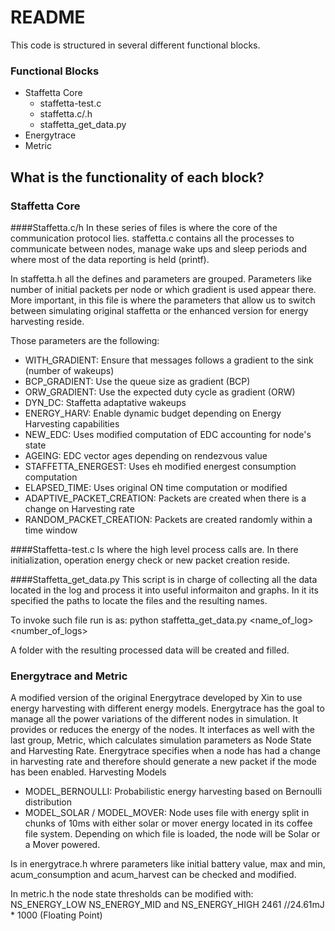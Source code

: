 # README #
This code is structured in several different functional blocks.

### Functional Blocks ###

* Staffetta Core
    * staffetta-test.c
    * staffetta.c/.h
    * staffetta_get_data.py
* Energytrace
* Metric

## What is the functionality of each block? ##

### Staffetta Core ###
####Staffetta.c/h
In these series of files is where the core of the communication protocol lies.
staffetta.c contains all the processes to communicate between nodes, manage wake ups and sleep periods
and where most of the data reporting is held (printf).

In staffetta.h all the defines and parameters are grouped. Parameters like number of initial packets
per node or which gradient is used appear there. More important, in this file is where the parameters
that allow us to switch between simulating original staffetta or the enhanced version for energy
harvesting reside.

Those parameters are the following:
* WITH_GRADIENT: Ensure that messages follows a gradient to the sink (number of wakeups)
* BCP_GRADIENT: Use the queue size as gradient (BCP)
* ORW_GRADIENT: Use the expected duty cycle as gradient (ORW)
* DYN_DC: Staffetta adaptative wakeups
* ENERGY_HARV: Enable dynamic budget depending on Energy Harvesting capabilities
* NEW_EDC: Uses modified computation of EDC accounting for node's state
* AGEING: EDC vector ages depending on rendezvous value
* STAFFETTA_ENERGEST: Uses eh modified energest consumption computation
* ELAPSED_TIME: Uses original ON time computation or modified
* ADAPTIVE_PACKET_CREATION: Packets are created when there is a change on Harvesting rate
* RANDOM_PACKET_CREATION: Packets are created randomly within a time window

####Staffetta-test.c
Is where the high level process calls are. In there initialization, operation energy
check or new packet creation reside.

####Staffetta_get_data.py
This script is in charge of collecting all the data located in the log and process it into useful informaiton
and graphs. In it its specified the paths to locate the files and the resulting names.

To invoke such file run is as: python staffetta_get_data.py <name_of_log> <number_of_logs>

A folder with the resulting processed data will be created and filled.

### Energytrace and Metric
A modified version of the original Energytrace developed by Xin to use energy harvesting with different energy models.
Energytrace has the goal to manage all the power variations of the different nodes in simulation. It provides or
reduces the energy of the nodes. It interfaces as well with the last group, Metric, which calculates simulation
parameters as Node State and Harvesting Rate.
Energytrace specifies when a node has had a change in harvesting rate and therefore should generate a new packet
if the mode has been enabled.
Harvesting Models
* MODEL_BERNOULLI: Probabilistic energy harvesting based on Bernoulli distribution
* MODEL_SOLAR / MODEL_MOVER: Node uses file with energy split in chunks of 10ms with either solar or
 mover energy located in its coffee file system. Depending on which file is loaded, the node will be Solar
 or a Mover powered.

Is in energytrace.h whrere parameters like initial battery value, max and min, acum_consumption and
acum_harvest can be checked and modified.

In metric.h the node state thresholds can be modified with: NS_ENERGY_LOW NS_ENERGY_MID and NS_ENERGY_HIGH	2461	//24.61mJ * 1000 (Floating Point)
